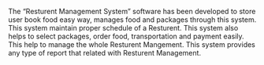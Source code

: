 The “Resturent Management System” software has been developed to store user book food easy way, manages food and packages through this system. This system maintain proper schedule of a Resturent. This system also helps to select packages, order food, transportation and payment easily. This help to manage the whole Resturent Mangement. This system provides any type of report that related with Resturent Management.
